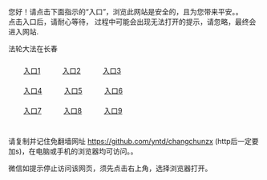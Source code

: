 您好！请点击下面指示的“入口”，浏览此网站是安全的，且为您带来平安。。 <br/>
点击入口后，请耐心等待， 过程中可能会出现无法打开的提示，请忽略，最终会进入网站. </br>

法轮大法在长春<br/>
<div style="padding:10px"><a style="margin:20px" target="_blank" href="https://d3ei34q8fiqe9e.cloudfront.net/2Qpsp?bfhgi" id="ccLink1" rel="nofollow">入口1</a> <a target="_blank" style="margin:20px" href="https://d38pqy7f4zkw5e.cloudfront.net/2Qpsp?jlbmdxv" id="ccLink2" rel="nofollow">入口2</a> <a style="margin:20px" target="_blank" href="https://d3tjyldh4b68py.cloudfront.net/2Qpsp?rjfhwnoz" id="ccLink3" rel="nofollow">入口3</a></div>

<div style="padding:10px" ><a style="margin:20px" target="_blank" href="https://d3ei34q8fiqe9e.cloudfront.net/2Qpsp?bfhgi" id="ccLink4" rel="nofollow">入口4</a> <a style="margin:20px" href="https://d38pqy7f4zkw5e.cloudfront.net/2Qpsp?jlbmdxv" target="_blank" id="ccLink5" rel="nofollow">入口5</a> <a style="margin:20px" href="https://d3tjyldh4b68py.cloudfront.net/2Qpsp?rjfhwnoz" target="_blank" id="ccLink6" rel="nofollow">入口6</a></div>

<div style="padding:10px"><a style="margin:20px" target="_blank" href="https://d3ei34q8fiqe9e.cloudfront.net/2Qpsp?bfhgi" id="ccLink7" rel="nofollow">入口7</a> <a style="margin:20px" href="https://d38pqy7f4zkw5e.cloudfront.net/2Qpsp?jlbmdxv" target="_blank" id="ccLink8" rel="nofollow">入口8</a> <a style="margin:20px" target="_blank" href="https://d3tjyldh4b68py.cloudfront.net/2Qpsp?rjfhwnoz" id="ccLink9" rel="nofollow">入口9</a></div>

<br/>



请复制并记住免翻墙网址 https://github.com/yntd/changchunzx (http后一定要加s)，在电脑或手机的浏览器均可访问。。<br/>

微信如提示停止访问该网页，须先点击右上角，选择浏览器打开。
